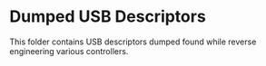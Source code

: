 # Dumped USB Descriptors

This folder contains USB descriptors dumped found while reverse engineering various controllers.